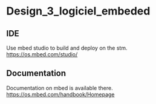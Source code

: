 # Design_3_logiciel_embeded

## IDE
Use mbed studio to build and deploy on the stm.\
https://os.mbed.com/studio/

## Documentation
Documentation on mbed is available there.\
https://os.mbed.com/handbook/Homepage
